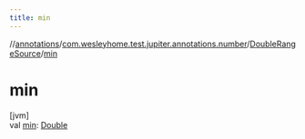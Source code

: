```yaml
---
title: min
---
```

//[annotations](../../../index.html)/[com.wesleyhome.test.jupiter.annotations.number](../index.html)/[DoubleRangeSource](index.html)/[min](min.html)



# min



[jvm]\
val [min](min.html): [Double](https://kotlinlang.org/api/latest/jvm/stdlib/kotlin/-double/index.html)




